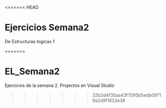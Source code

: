 <<<<<<< HEAD
# Ejercicios Semana2

De Estructuras logicas 1


=======
# EL_Semana2

Ejercicios de la semana 2. Projectos en Visual Studio
>>>>>>> 32b2d4f35aa43f7595b5edb09719a2d9f1622e38
